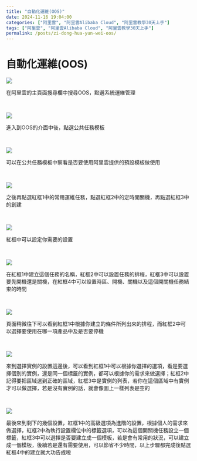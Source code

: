 ```yaml
---
title: "自動化運維(OOS)"
date: 2024-11-16 19:04:00
categories: ["阿里雲", "阿里雲Alibaba Cloud", "阿里雲教學30天上手"]
tags: ["阿里雲", "阿里雲Alibaba Cloud", "阿里雲教學30天上手"]
permalink: /posts/zi-dong-hua-yun-wei-oos/
---
```

# 自動化運維(OOS)

[![](https://blogger.googleusercontent.com/img/a/AVvXsEg0O3-jjzUvowcXGe8-e5YnlVJR-0udNiGAyXzEeBgHSuyFa_NUFqlEjZKvaXYODNTy-aWUYH90SPFKu4eVBWxWTkcc6lwJ5EnHckIVit-m-DJUc7WpWSOJDTD_vjW7wnhK75UQkggPktYApuoi_UJPc9ZfOWVCIKsDXUOoMauiDaHPZbZzhIRdo8KVclk=s16000)](https://blogger.googleusercontent.com/img/a/AVvXsEg0O3-jjzUvowcXGe8-e5YnlVJR-0udNiGAyXzEeBgHSuyFa_NUFqlEjZKvaXYODNTy-aWUYH90SPFKu4eVBWxWTkcc6lwJ5EnHckIVit-m-DJUc7WpWSOJDTD_vjW7wnhK75UQkggPktYApuoi_UJPc9ZfOWVCIKsDXUOoMauiDaHPZbZzhIRdo8KVclk)

  
  

在阿里雲的主頁面搜尋欄中搜尋OOS，點選系統運維管理

 

[![](https://blogger.googleusercontent.com/img/a/AVvXsEghISVAI0axnFzX06Fatpf4TtAPLWOjZilVBiJFJXhFd6P6mx4yXWJ81EwaEnNd2haOM7tv4v_gukVVSZc__bA4RYeCfrHDtSXVfPejdFjfoak8khd7Y-AMtkunUTVnJdpkz-l_SxV3SFxqJzWT4u1694PaHyVxOgSuOtJ1kYY0BrXQSqkCDIUvIEGkN10=s16000)](https://blogger.googleusercontent.com/img/a/AVvXsEghISVAI0axnFzX06Fatpf4TtAPLWOjZilVBiJFJXhFd6P6mx4yXWJ81EwaEnNd2haOM7tv4v_gukVVSZc__bA4RYeCfrHDtSXVfPejdFjfoak8khd7Y-AMtkunUTVnJdpkz-l_SxV3SFxqJzWT4u1694PaHyVxOgSuOtJ1kYY0BrXQSqkCDIUvIEGkN10)

  
  

進入到OOS的介面中後，點選公共任務模板

 

[![](https://blogger.googleusercontent.com/img/a/AVvXsEgpxhNdhk-lq6i96PExiTRnbvocbOa-jG2BAlaQ0BZYukQkV08oZY42v4jD2ji60ZNMLvnXKcMrRDQMfOu73pa9RWtaKs9Xiq-pvYMrGCj92QXpiFuQzZ3q3vnnlTJplkino5liJVG8-P9NTQ4kvKUP_hmLDQMQb7nZl_1RGwiFPmh8aiRYY7eTw5i1NsA=s16000)](https://blogger.googleusercontent.com/img/a/AVvXsEgpxhNdhk-lq6i96PExiTRnbvocbOa-jG2BAlaQ0BZYukQkV08oZY42v4jD2ji60ZNMLvnXKcMrRDQMfOu73pa9RWtaKs9Xiq-pvYMrGCj92QXpiFuQzZ3q3vnnlTJplkino5liJVG8-P9NTQ4kvKUP_hmLDQMQb7nZl_1RGwiFPmh8aiRYY7eTw5i1NsA)

  
  

可以在公共任務模板中察看是否要使用阿里雲提供的預設模板做使用

 

[![](https://blogger.googleusercontent.com/img/a/AVvXsEicUjeXmCQ8VkUOq2paoRUIrhu-xF62hsNpaUJ-MbxIJPADTUcwSoTLrIMzf_yJ735XpGQAUWrxVcZStG9EscK47GvWonvKh_uKOXoNepf_pUjV9QipLoG2MMsF_M6XM0hp8AdBhyw7JQCLnf-FISmBgRQk2Tsd8w0KqjXW9dBX5ENC97-MD02bXFhWlHM=s16000)](https://blogger.googleusercontent.com/img/a/AVvXsEicUjeXmCQ8VkUOq2paoRUIrhu-xF62hsNpaUJ-MbxIJPADTUcwSoTLrIMzf_yJ735XpGQAUWrxVcZStG9EscK47GvWonvKh_uKOXoNepf_pUjV9QipLoG2MMsF_M6XM0hp8AdBhyw7JQCLnf-FISmBgRQk2Tsd8w0KqjXW9dBX5ENC97-MD02bXFhWlHM)

  
  

之後再點選紅框1中的常用運維任務，點選紅框2中的定時開關機，再點選紅框3中的創建

 

[![](https://blogger.googleusercontent.com/img/a/AVvXsEh0WsRDi0Pj6Wy9ENmz71uxrdqNmA3mOcgeCFC55mTE7C95dvSX1kCpx2BqVfHS078utkHxyhPp0vbzL3EXAaXmJeUqnYNVl-6qj0k9YAqRVVHjkamub2oJq_FAGdFTz2PoPj4RLIu0H6fWJzyYmrcD-k_rAhYKY7yBksG6J-bgSQUKMOC3iRQKsXDijTQ=s16000)](https://blogger.googleusercontent.com/img/a/AVvXsEh0WsRDi0Pj6Wy9ENmz71uxrdqNmA3mOcgeCFC55mTE7C95dvSX1kCpx2BqVfHS078utkHxyhPp0vbzL3EXAaXmJeUqnYNVl-6qj0k9YAqRVVHjkamub2oJq_FAGdFTz2PoPj4RLIu0H6fWJzyYmrcD-k_rAhYKY7yBksG6J-bgSQUKMOC3iRQKsXDijTQ)

  
  

紅框中可以設定你需要的設置

 

[![](https://blogger.googleusercontent.com/img/a/AVvXsEjrQGr3jqBYl5_T6Cnl9eKThix_SufmRl3m_f2hexxTY9_5Gr1-H72vk42XadmU3J5xOPU7j_ZpoREU4OgyzYR6SKA9cx8oW84wMowVWjokJfPlhHAObdW_LE_JFgDQDQ2yDVcC8CA_NrBnxocHIEuaJ2XmqdH5z4RcxPOCNA8TutGfc1T6o5tEKO9mFGs=s16000)](https://blogger.googleusercontent.com/img/a/AVvXsEjrQGr3jqBYl5_T6Cnl9eKThix_SufmRl3m_f2hexxTY9_5Gr1-H72vk42XadmU3J5xOPU7j_ZpoREU4OgyzYR6SKA9cx8oW84wMowVWjokJfPlhHAObdW_LE_JFgDQDQ2yDVcC8CA_NrBnxocHIEuaJ2XmqdH5z4RcxPOCNA8TutGfc1T6o5tEKO9mFGs)

  
  

在紅框1中建立這個任務的名稱，紅框2中可以設置任務的排程，紅框3中可以設置要先開機還是關機，在紅框4中可以設置時區、開機、關機以及這個開關機任務結束的時間

 

[![](https://blogger.googleusercontent.com/img/a/AVvXsEihjae_4xy3LQ_sI7sOsmcgrvz-tufO7-Rlbr6qNh2tWX8J3iuoEuqspJyuKlLIjB8iIyNEVhxdwXWEqMK7IF6zp4ilozppsQKECt7JW20ZBZ5Ur1R0itkL9AqB0QkRF09WrMHH8hTf5M0kimACjLp7eDgFzsrPjrB5DmI-RdK8LCQZIyOyLBGJEEkjW5Y=s16000)](https://blogger.googleusercontent.com/img/a/AVvXsEihjae_4xy3LQ_sI7sOsmcgrvz-tufO7-Rlbr6qNh2tWX8J3iuoEuqspJyuKlLIjB8iIyNEVhxdwXWEqMK7IF6zp4ilozppsQKECt7JW20ZBZ5Ur1R0itkL9AqB0QkRF09WrMHH8hTf5M0kimACjLp7eDgFzsrPjrB5DmI-RdK8LCQZIyOyLBGJEEkjW5Y)

  
  

頁面稍微往下可以看到紅框1中根據你建立的條件所列出來的排程，而紅框2中可以選擇要使用在哪一項產品中及是否要停機

 

[![](https://blogger.googleusercontent.com/img/a/AVvXsEgJpLWIWL862iDU4eM0HynXoxZX8I20sAoYwHurzz1ZsMO8RPi1mU6EAXHFykUTFATsApTMhwEH3IuhwLzDS5tsFe8x37ezAo3Khm5p5qdC38x0bWm2tVV7uXpS8bfi2wjqaEG3IQk_g_6HMwABfYYHPsoQ7BX5w6FOIcljIIjLl0uJwPYsKhhGn8r4CsQ=s16000)](https://blogger.googleusercontent.com/img/a/AVvXsEgJpLWIWL862iDU4eM0HynXoxZX8I20sAoYwHurzz1ZsMO8RPi1mU6EAXHFykUTFATsApTMhwEH3IuhwLzDS5tsFe8x37ezAo3Khm5p5qdC38x0bWm2tVV7uXpS8bfi2wjqaEG3IQk_g_6HMwABfYYHPsoQ7BX5w6FOIcljIIjLl0uJwPYsKhhGn8r4CsQ)

  
  

來到選擇實例的設置這邊後，可以看到紅框1中可以根據你選擇的選項，看是要選擇個別的實例，還是同一個標籤的實例，都可以根據你的需求來做選擇；紅框2中記得要把區域選到正確的區域，紅框3中是實例的列表，若你在這個區域中有實例才可以做選擇，若是沒有實例的話，就會像圖上一樣列表是空的

 

[![](https://blogger.googleusercontent.com/img/a/AVvXsEhimo5HO7esihUyu8mgjomyTeWAeRbMhKs8ltSlUhLejlYfeJSjc_mn1Ge-4GfFe-RAxDC8nyvGZQlQMpE_Z-zCtsL-06jUlJPnWEFYKFjcSyxAtK_cuTGvDJEkqklqjTcM28Vq_xMB3PNU4GedsYsIYBNNJBWVQZSwEeQVICAS1xekTwnJWUufWaaVNr8=s16000)](https://blogger.googleusercontent.com/img/a/AVvXsEhimo5HO7esihUyu8mgjomyTeWAeRbMhKs8ltSlUhLejlYfeJSjc_mn1Ge-4GfFe-RAxDC8nyvGZQlQMpE_Z-zCtsL-06jUlJPnWEFYKFjcSyxAtK_cuTGvDJEkqklqjTcM28Vq_xMB3PNU4GedsYsIYBNNJBWVQZSwEeQVICAS1xekTwnJWUufWaaVNr8)

  
  

最後來到剩下的幾個設置，紅框1中的高級選項為進階的設置，根據個人的需求來做選擇，紅框2中為執行設置欄位中的標籤選項，可以為這個開關機任務設立一個標籤，紅框3中可以選擇是否要建立成一個模板，若是會有常用的狀況，可以建立成一個模板，後續若是還有需要使用，可以節省不少時間，以上步驟都完成後點選紅框4中的建立就大功告成啦
